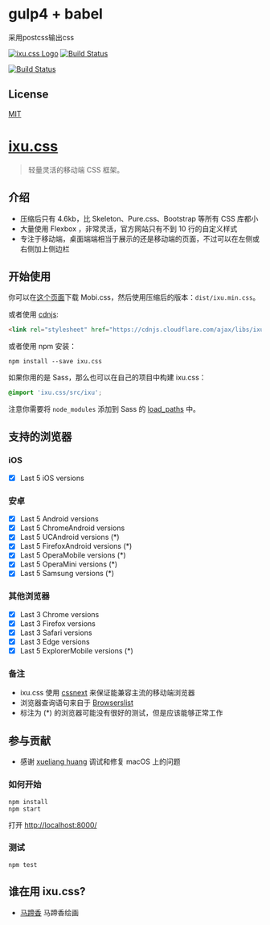 # gulp4 + babel

采用postcss输出css

[![ixu.css Logo](https://janecc.cdn.ixu.me/wp-content/uploads/2017/06/ixu-logo-128x128.png)](https://ixu.me/) [![Build Status](https://travis-ci.org/JaneCC/ixu.css.svg?branch=master)](https://travis-ci.org/JaneCC/ixu.css)

[![Build Status](https://travis-ci.org/JaneCC/ixu.css.svg?branch=master)](https://travis-ci.org/JaneCC/ixu.css)

## License

[MIT](https://github.com/JaneCC/ixu.css/blob/master/LICENSE)

# [ixu.css](https://ixu.me/)

> 轻量灵活的移动端 CSS 框架。

## 介绍

- 压缩后只有 4.6kb，比 Skeleton、Pure.css、Bootstrap 等所有 CSS 库都小
- 大量使用 Flexbox ，非常灵活，官方网站只有不到 10 行的自定义样式
- 专注于移动端，桌面端端相当于展示的还是移动端的页面，不过可以在左侧或右侧加上侧边栏

## 开始使用

你可以在[这个页面](https://github.com/JaneCC/ixu.css/releases)下载 Mobi.css，然后使用压缩后的版本：`dist/ixu.min.css`。

或者使用 [cdnjs](https://cdnjs.com/libraries/ixu.css):

```html
<link rel="stylesheet" href="https://cdnjs.cloudflare.com/ajax/libs/ixu.css/1.1.0/ixu.min.css" />
```

或者使用 npm 安装：

```shell
npm install --save ixu.css
```

如果你用的是 Sass，那么也可以在自己的项目中构建 ixu.css：

```scss
@import 'ixu.css/src/ixu';
```

注意你需要将 `node_modules` 添加到 Sass 的 [load_paths](http://stackoverflow.com/questions/6502313/sass-import-a-file-from-a-different-directory) 中。

## 支持的浏览器

### iOS

- [x] Last 5 iOS versions

### 安卓

- [x] Last 5 Android versions
- [x] Last 5 ChromeAndroid versions
- [x] Last 5 UCAndroid versions (*)
- [x] Last 5 FirefoxAndroid versions (*)
- [x] Last 5 OperaMobile versions (*)
- [x] Last 5 OperaMini versions (*)
- [x] Last 5 Samsung versions (*)

### 其他浏览器

- [x] Last 3 Chrome versions
- [x] Last 3 Firefox versions
- [x] Last 3 Safari versions
- [x] Last 3 Edge versions
- [x] Last 5 ExplorerMobile versions (*)

### 备注

- ixu.css 使用 [cssnext](https://github.com/postcss/postcss-cssnext) 来保证能兼容主流的移动端浏览器
- 浏览器查询语句来自于 [Browserslist](https://github.com/ai/browserslist)
- 标注为 (*) 的浏览器可能没有很好的测试，但是应该能够正常工作

## 参与贡献

- 感谢 [xueliang huang]() 调试和修复 macOS 上的问题

### 如何开始

```shell
npm install
npm start
```

打开 <http://localhost:8000/>

### 测试

```shell
npm test
```

## 谁在用 ixu.css?

- [马蹄香](www.matixiang.com) 马蹄香绘画
